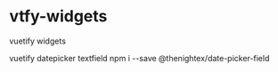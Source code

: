 # vtfy-widgets

vuetify widgets

vuetify datepicker textfield
npm i --save @thenightex/date-picker-field
